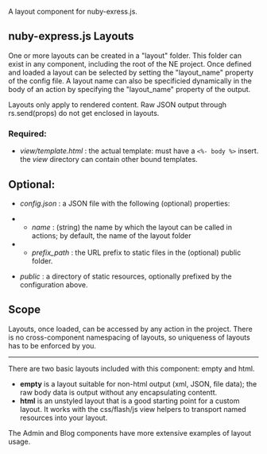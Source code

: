A layout component for nuby-exress.js. 

## nuby-express.js Layouts

One or more layouts can be created in a "layout" folder. This folder can exist in any component, 
including the root of the NE project. Once defined and loaded a layout can be selected by setting the "layout_name" 
property of the config file. A layout name can also be specificied dynamically in the body of an action
by specifying the "layout_name" property of the output. 

Layouts only apply to rendered content. Raw JSON output through rs.send(props) do not get enclosed in layouts. 

### Required:

 * *view/template.html* : the actual template: must have a `<%- body %>` insert. the _*view*_ directory can contain other bound templates.

## Optional: 

 * *config.json* : a JSON file with the following (optional) properties: 
 *  * *name* : (string) the name by which the layout can be called in actions; by default, the name of the layout folder
 *  * *prefix_path* : the URL prefix to static files in the (optional) public folder. 
 
 * _*public*_ : a directory of static resources, optionally prefixed by the configuration above. 
 
## Scope

Layouts, once loaded, can be accessed by any action in the project.
There is no cross-component namespacing of layouts, so uniqueness of layouts has to be enforced by you.

-------

There are two basic layouts included with this component: empty and html. 

 * __empty__ is a layout suitable for non-html output (xml, JSON, file data); 
   the raw body data is output without any encapsulating contentt. 
 * __html__ is an unstyled layout that is a good starting point for a custom layout.
   It works with the css/flash/js view helpers to transport named resources into your layout. 

The Admin and Blog components have more extensive examples of layout usage. 